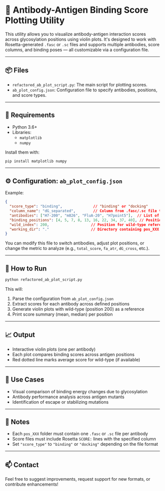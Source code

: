 
# 🧬 Antibody-Antigen Binding Score Plotting Utility

This utility allows you to visualize antibody-antigen interaction scores across glycosylation positions using violin plots. It's designed to work with Rosetta-generated `.fasc` or `.sc` files and supports multiple antibodies, score columns, and binding poses — all customizable via a configuration file.

---

## 📦 Files

- `refactored_ab_plot_script.py`: The main script for plotting scores.
- `ab_plot_config.json`: Configuration file to specify antibodies, positions, and score types.

---

## 🧪 Requirements

- Python 3.6+
- Libraries:
  - `matplotlib`
  - `numpy`

Install them with:

```bash
pip install matplotlib numpy
```

---

## ⚙️ Configuration: `ab_plot_config.json`

Example:

```json
{
  "score_type": "binding",              // "binding" or "docking"
  "column_name": "dG_separated",        // Column from .fasc/.sc file to extract
  "antibodies": ["H7-200", "m826", "FluA-20", "H7point5"],  // List of antibodies
  "binding_positions": [4, 5, 7, 8, 13, 16, 22, 34, 37, 40], // Positions to analyze
  "wild_index": 200,                   // Position for wild-type reference
  "working_dir": "."                   // Directory containing pos_XXX subfolders
}
```

You can modify this file to switch antibodies, adjust plot positions, or change the metric to analyze (e.g., `total_score`, `fa_atr`, `dG_cross`, etc.).

---

## 🚀 How to Run

```bash
python refactored_ab_plot_script.py
```

This will:
1. Parse the configuration from `ab_plot_config.json`
2. Extract scores for each antibody across defined positions
3. Generate violin plots with wild-type (position 200) as a reference
4. Print score summary (mean, median) per position

---

## 📈 Output

- Interactive violin plots (one per antibody)
- Each plot compares binding scores across antigen positions
- Red dotted line marks average score for wild-type (if available)

---

## 🧠 Use Cases

- Visual comparison of binding energy changes due to glycosylation
- Antibody performance analysis across antigen mutants
- Identification of escape or stabilizing mutations

---

## 🧰 Notes

- Each `pos_XXX` folder must contain one `.fasc` or `.sc` file per antibody
- Score files must include Rosetta `SCORE:` lines with the specified column
- Set `"score_type"` to `"binding"` or `"docking"` depending on the file format

---

## 📫 Contact

Feel free to suggest improvements, request support for new formats, or contribute enhancements!

